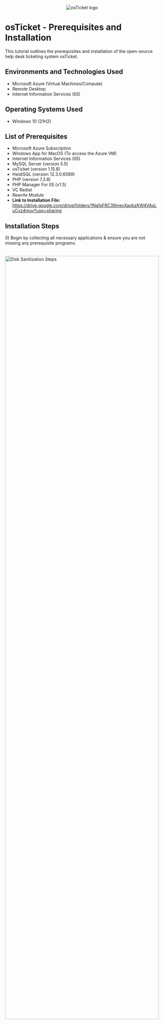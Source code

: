 <p align="center">
<img src="https://i.imgur.com/Clzj7Xs.png" alt="osTicket logo"/>
</p>

<h1>osTicket - Prerequisites and Installation</h1>
This tutorial outlines the prerequisites and installation of the open-source help desk ticketing system osTicket.<br />


<h2>Environments and Technologies Used</h2>

- Microsoft Azure (Virtual Machines/Compute)
- Remote Desktop
- Internet Information Services (IIS)

<h2>Operating Systems Used </h2>

- Windows 10</b> (21H2)

<h2>List of Prerequisites</h2>

- Microsoft Azure Subscription
- Windows App for MacOS (To access the Azure VM)
- Internet Information Services (IIS)
- MySQL Server (version 5.5)
- osTicket (version 1.15.8)
- HeidiSQL (version 12.3.0.6589)
- PHP (version 7.3.8)
- PHP Manager For IIS (v1.5)
- VC Redist
- Rewrite Module
- <strong>Link to Installation File:</strong> https://drive.google.com/drive/folders/1Na1sFRC39mexXaobzKW4VAsLuCyz4muv?usp=sharing
<h2>Installation Steps</h2>

<p>
0) Begin by collecting all necessary applications & ensure you are not missing any prerequisite programs.<br />
  <br />
  <br />
<img src="https://i.imgur.com/BZRDB1w.png" height="80%" width="100%" alt="Disk Sanitization Steps"/><br/>
</p>
<br />
<br />
<br />
<br />

<p>
1) Log into <strong>Microsoft Azure</strong> (or any alternative virtual machine environment) and create a new virtual machine.  Ensure the virtual machine is running <strong>Windows 10</strong> and has at least <strong>2vCPUs</strong>.
</p>
<p>
<img src="https://i.imgur.com/S63hZuT.png" height="80%" width="100%" alt="Disk Sanitization Steps"/><br/>
<img src="https://i.imgur.com/Bx0BqcA.png" height="50%" width="50%" alt="Disk Sanitization Steps"/>
</p>
<br />
<br />
<br />
<br />

<p>
2) Navigate to: <strong>Control Panel > Programs > Programs and Features</strong>. Then, select <strong>"Turn Windows Features on or off"</strong>
<br />
<br />
<img src="https://i.imgur.com/gEED7Tc.png" height="80%" width="80%" alt="Disk Sanitization Steps"/>
</p>
<br />
<br />
<br />
<p>
3) Select: <strong>Internet Information Services > World Wide Web Services > Application Development Features > <em>CGI</em></strong>.  Select OK and wait for changes to apply.<br />
<br />
<img src="https://i.imgur.com/RvxtdMp.png" height="80%" width="80%" alt="Disk Sanitization Steps"/>
</p>
<br />
<br />
<br />
<br />

<p>
4) Navigate to the prerequestites folder and install both <strong>PHP Manager for IIS</strong> & the <strong>Rewrite Module</strong>. 
  <br/>
  <br/>
<img src="https://i.imgur.com/vMu6dKI.png" height="80%" width="80%" alt="Disk Sanitization Steps"/>
</p>
<br />
<br />
<br />
<p>
5) Navigate to: <strong>This PC > Windows (C:)</strong> and create the folder <strong>"PHP"</strong> <br />
  <br />
<img src="https://i.imgur.com/AV5LCR0.png" height="80%" width="80%" alt="Disk Sanitization Steps"/>
</p>
<p>
  <strong><i>Note: It's important that the PHP folder is in this location specifically, eventually we will install PHP in this location and will use this specific directory to reference the PHP executable file.  If in future steps it seems like your website isn't active come back to this step and ensure its completed.</i></strong>
</p>
<br />
<br />
<br />
<br />

<p>
6) Navigate to the prerequisites folder to complete additional instillations for back-end support of our osTicket system.  Install <strong>VC Redist</strong>.<br />
<br />
<br />
  <img src="https://i.imgur.com/zA7nQTH.png" height="80%" width="80%" alt="Disk Sanitization Steps"/><br />
  <br/>
  <br/>
  <br/>
7) Install <strong>mySQL</strong>, ensure the following settings are in place when going through both the installation & setup wizards.<br />
  7a) Choose Setup Type: <strong>Typical</strong> <br/>
    <br />
    <br />
  <img src="https://i.imgur.com/Qt7qKgk.png" height="40%" width="40%" alt="Disk Sanitization Steps"/><br/>
  <br />
  <br />
  <br />
  7b) MySQL Server Instance Configuration: <strong>Standard</strong>  <br/>
  <br />
  <img src="https://i.imgur.com/VyJmNZk.png" height="40%" width="40%" alt="Disk Sanitization Steps"/><br />
    <br />
    <br />
    <br />
  7c) Modify Security Settings: <strong>Pasword</strong> = "root"<br/>
  <br />
  <img src="https://i.imgur.com/szjPgy3.png" height="40%" width="40%" alt="Disk Sanitization Steps"/><br/>
  <strong><i>Note: It's crucial that "root" or something you can easily remember is set as the password.  Otherwise, you'll be forced to start the entire process from scratch due to being unable to use MySQL.</i></strong>
    <br />
    <br />

</p>

<p>
8) Navigate to <strong>Internet Information Services (IIS)</strong>and open the application as an administrator.  Then, navigate to <strong>PHP Manager</strong> and navigate to the PHP folder from <strong>Step 5</strong>.  Within this folder, select <strong>"php-cgi.exe"</strong>.<br />
  <br />
  <img src="https://i.imgur.com/b63ehHN.png" height="40%" width="60%" alt="Disk Sanitization Steps"/>
  <br />
  <br />
  <br />
9) Reload IIS by right-clicking on the "windows-vm" header on the left hand sidebar under "connections" selecting stop, waiting briefly, and then selecting start.<br />
  <br />
  <img src="https://i.imgur.com/BCi54zK.png" height="40%" width="60%" alt="Disk Sanitization Steps"/>
  <br />
  <br />
  <br />
10) Navigate to the loopback address 127.0.0.1 to confirm that the previous steps worked, if they have been executed effectively your web browser should display an image similar to the image shown below.<br />
  <br />
  <img src="https://i.imgur.com/gIVhcdI.png" height="80%" width="80%" alt="Disk Sanitization Steps"/><br />
  <br />
  <Strong><i>Note: If by this step your web-browser isn't showing this image, go back to PHP Manager and ensure the PHP directory is correct as stated in Step 8.</i></Strong>
</p>
  <br />
  <br />
  <br />
  
<p>
11) Now, we are going to install osTicket in place of this website we created, to do this we will navigate to the prerequisite file.  Within the prerequisite file, unzip the "osTicket-Installation-Files" folder.<br />
  <br />
  <img src="https://i.imgur.com/OpQj8Zy.png" height="80%" width="100%" alt="Disk Sanitization Steps"/>
</p>
  <br />
  <br />
  <br />
12) Extract this zip folder into a folder of your choice, but copy the "upload" folder into the directory <strong>(c:\inetpub\wwwroot)</strong>. Rename the <strong>"upload"</strong> folder <strong>"osTicket"</strong>.<br/>
  <br />
<img src="https://i.imgur.com/4wpBeln.png" height="60%" width="80%" alt="Disk Sanitization Steps"/>
</p>
  <br />
  <br />
  <br />

  <p>
13) Go back into <strong>Information Internet Services (IIS)</strong>, refresh the web-server again as explained previously.  Navigate to <strong>Sites > Default > osTicket > Browse*.80(http)</strong> and confirm that osTicket is installed.<br />
</p>
<br />
<p>
<img src="https://i.imgur.com/1i65nFd.png" height="80%" width="80%" alt="Disk Sanitization Steps"/>
</p>
<p>
<strong><i>Note: If osTicket is not showing up, or you are getting an error message run through steps 2-12 before starting from scratch.  Common troubleshooting could include ensuring osTicket is properly named in the C drive, and ensuring prerequisite software is installed.</i></strong>
</p>
  <br />
  <br />
  <br />

<p>
14) Notice the disabled extensions in the osTicket installation wizard.  Next, proceed to activate <i> necessary </i> extensions so osTicket can function properly.<br />
  <br />
  <img src="https://i.imgur.com/0ankb3Y.png" height="40%" width="60%" alt="Disk Sanitization Steps"/><br/>
    <br />
    <br />
    <br />
15) Navigate to PHP Manager and select <strong>"Enable or Disable an extension"</strong> and select the plugins that are listed on the website.  I'd recommend the list of extensions provided below at a minimum.<br />
  <br />
  <img src="https://i.imgur.com/NboGmin.png" height="40%" width="40%" alt="Disk Sanitization Steps"/><br/>
    <br />
    <br />
    <br />
  
<p>
16) Navigate to <strong>C:\inetpub\wwwroot\osTicket\include\ost-sampleconfig.php</strong>. Modify the <strong>"ost-sampleconfig.php"</strong> to <strong>"ost-config.php"</strong><br/>
  <i>Note: It's crucial that this <strong>"ost-config.php"</strong> file is labeled exactly this way</i><br/>
  <br />
  <img src="https://i.imgur.com/gSfVy07.png" height="80%" width="80%" alt="Disk Sanitization Steps"/><br/>
    <br />
    <br />
    <br />
17) Next, in the <strong>ost-config.php</strong> file disable inheritance by going <strong>Security > Advanced > Disable Inheritance</strong> <br/>
  <br />
  <img src="https://i.imgur.com/YM5iLn0.png" height="40%" width="40%" alt="Disk Sanitization Steps"/><br/>
  <img src="https://i.imgur.com/sNo4pJ9.png" height="40%" width="60%" alt="Disk Sanitization Steps"/><br/>
    <br />
    <br />
    <br />
18) Set new permissions for everyone by going back into <strong>Security > Advanced > Add > Set Principal</strong>.  Name the principal "everyone" for the sake of simplicity, and set permissions to full-access as is shown below.<br/>
</p>
<br />
<p>

<img src="https://i.imgur.com/bZLaq40.png" height="40%" width="60%" alt="Disk Sanitization Steps"/><br/>
<img src="https://i.imgur.com/mtKk5ja.png" height="40%" width="40%" alt="Disk Sanitization Steps"/><br/>
<strong><i>Note: This is purely for demonstration purposes and to display how to alter permissions, I do not recommend this outside of a lab setting</strong></i>
  <br />
  <br />
  <br />
19) Make sure that your principal has <strong>"full control</strong>.<br/>
<br />
<img src="https://i.imgur.com/qZcj7je.png" height="40%" width="40%" alt="Disk Sanitization Steps"/><br/>
</p>
  <br />
  <br />
  <br />



<p>
20) Download & Install <strong>Heidi SQL</strong>.<br/>
  <br />
  <img src="https://i.imgur.com/xIkqm9o.png" height="60%" width="80%" alt="Disk Sanitization Steps"/>
    <br />
    <br />
    <br />
</p>
  
<p>
21) In the <strong>Heidi SQL</strong> session manager, create a new session.<br/>
  <br />
  <img src="https://i.imgur.com/RkG6aeA.png" height="40%" width="60%" alt="Disk Sanitization Steps"/><br/>
    <br/>
    <br/>
    <br/>
22) User: <strong>root</strong><br />
    Password: <strong>root</strong><br />
  <br />
  <img src="https://i.imgur.com/Q06VCZv.png" height="40%" width="60%" alt="Disk Sanitization Steps"/><br />
    <br />
    <br />
    <br />
23) Create a new database called <strong>osTicket</strong>, navigate to the <strong>[right click on session] > Databases > New Database</strong>.<br />
  <br />
  <img src="https://i.imgur.com/USX7x1B.png" height="60%" width="60%" alt="Disk Sanitization Steps"/><br/>
  <img src="https://i.imgur.com/nwLbNbv.png" height="40%" width="40%" alt="Disk Sanitization Steps"/><br/>
    <br />
    <br />
    <br />
</p>

<p>
24) Continue setting-up with the osTicket installer in the web-browser. Fill in System Settings & Admin User information at your own discretion. Once you reach the <strong>"Database Settings"</strong> part of the installation the following information must be filled in.
  
  <strong>Database Settings:</strong><br />
  <br />
  1)MySQL Database = <strong>osTicket</strong><br/>
  2)MySQL Username = <strong>root</strong><br/>
  3)MySQL Password = <strong>root</strong><br/>
  <br />
  <br />
<img src="https://i.imgur.com/4CEsXfH.png" height="40%" width="40%" alt="Disk Sanitization Steps"/>
</p>
<br />
<br />
<br />
  <p>
 25)  If osTicket is properly installed you should be at the point where you can access both the <strong>Admin</strong> and <strong>User</strong> panels. <br />
    <br />
    <img src="https://i.imgur.com/qhxljCx.png" height="40%" width="40%" alt="Disk Sanitization Steps"/>
    <img src="https://i.imgur.com/xyTmmkA.png" height="40%" width="40%" alt="Disk Sanitization Steps"/>
  </p>
<br />
<br />
<br />
